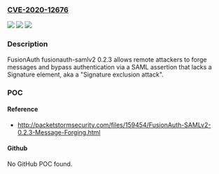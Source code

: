 ### [CVE-2020-12676](https://cve.mitre.org/cgi-bin/cvename.cgi?name=CVE-2020-12676)
![](https://img.shields.io/static/v1?label=Product&message=n%2Fa&color=blue)
![](https://img.shields.io/static/v1?label=Version&message=n%2Fa&color=blue)
![](https://img.shields.io/static/v1?label=Vulnerability&message=n%2Fa&color=brighgreen)

### Description

FusionAuth fusionauth-samlv2 0.2.3 allows remote attackers to forge messages and bypass authentication via a SAML assertion that lacks a Signature element, aka a "Signature exclusion attack".

### POC

#### Reference
- http://packetstormsecurity.com/files/159454/FusionAuth-SAMLv2-0.2.3-Message-Forging.html

#### Github
No GitHub POC found.

